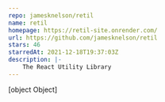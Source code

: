 ```yaml
---
repo: jamesknelson/retil
name: retil
homepage: https://retil-site.onrender.com/
url: https://github.com/jamesknelson/retil
stars: 46
starredAt: 2021-12-18T19:37:03Z
description: |-
    The React Utility Library
---
```


[object Object]
